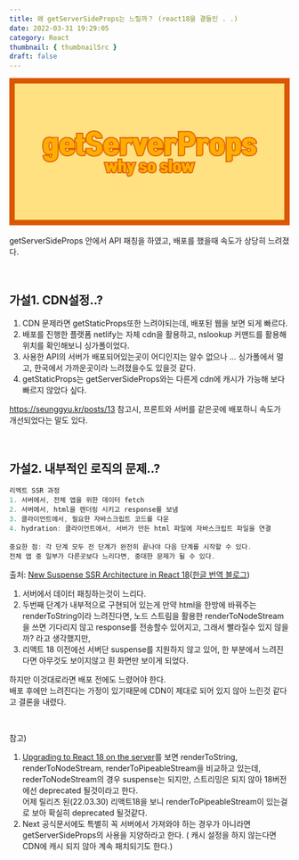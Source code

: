 ```yaml
---
title: 왜 getServerSideProps는 느릴까？ (react18을 곁들인 . .)
date: 2022-03-31 19:29:05
category: React
thumbnail: { thumbnailSrc }
draft: false
---
```


![](../../assets/getServerProp.png)

getServerSideProps 안에서 API 패칭을 하였고, 배포를 했을때 속도가 상당히 느려졌다.

<br>

## 가설1. CDN설정..?

1. CDN 문제라면 getStaticProps또한 느려야되는데, 배포된 웹을 보면 되게 빠르다.
2. 배포를 진행한 플랫폼 netlify는 자체 cdn을 활용하고, nslookup 커맨드를 활용해 위치를 확인해보니 싱가폴이었다.
3. 사용한 API의 서버가 배포되어있는곳이 어디인지는 알수 없으나 ... 싱가폴에서 멀고, 한국에서 가까운곳이라 느려졌을수도 있을것 같다.
4. getStaticProps는 getServerSideProps와는 다른게 cdn에 캐시가 가능해 보다 빠르지 않았다 싶다.

<https://seunggyu.kr/posts/13> 참고시, 프론트와 서버를 같은곳에 배포하니 속도가 개선되었다는 말도 있다.

<br>

## 가설2. 내부적인 로직의 문제..?

```jsx
리엑트 SSR 과정
1. 서버에서, 전체 앱을 위한 데이터 fetch
2. 서버에서, html을 렌더링 시키고 response를 보냄
3. 클라이언트에서, 필요한 자바스크립트 코드를 다운
4. hydration: 클라이언트에서, 서버가 만든 html 파일에 자바스크립트 파일을 연결

중요한 점: 각 단계 모두 전 단계가 완전히 끝나야 다음 단계를 시작할 수 있다.
전체 앱 중 일부가 다른곳보다 느리다면, 중대한 문제가 될 수 있다.
```

출처: [New Suspense SSR Architecture in React 18](https://github.com/reactwg/react-18/discussions/37)([한글 번역 블로그](https://velog.io/@jay/React-18-%EB%B3%80%EA%B2%BD%EC%A0%90))

1. 서버에서 데이터 패칭하는것이 느리다.
2. 두번째 단계가 내부적으로 구현되어 있는게 만약 html을 한방에 바꿔주는 renderToString이라 느려진다면, 노드 스트림을 활용한 renderToNodeStream을 쓰면 기다리지 않고 response를 전송할수 있어지고, 그래서 빨라질수 있지 않을까? 라고 생각했지만,
3. 리액트 18 이전에선 서버단 suspense를 지원하지 않고 있어, 한 부분에서 느려진다면 아무것도 보이지않고 흰 화면만 보이게 되었다.

하지만 이것대로라면 배포 전에도 느렸어야 한다.  
배포 후에만 느려진다는 가정이 있기때문에 CDN이 제대로 되어 있지 않아 느린것 같다고 결론을 내렸다.

<br>

참고)

1. [Upgrading to React 18 on the server](https://github.com/reactwg/react-18/discussions/22)를 보면 renderToString, renderToNodeStream, renderToPipeableStream을 비교하고 있는데,
   rederToNodeStream의 경우 suspense는 되지만, 스트리밍은 되지 않아 18버전에선 deprecated 될것이라고 한다.  
   어제 릴리즈 된(22.03.30) 리액트18을 보니 renderToPipeableStream이 있는걸로 보아 확실히 deprecated 될것같다.
2. Next 공식문서에도 특별히 꼭 서버에서 가져와야 하는 경우가 아니라면 getServerSideProps의 사용을 지양하라고 한다. ( 캐시 설정을 하지 않는다면 CDN에 캐시 되지 않아 계속 패치되기도 한다.)

<br>
